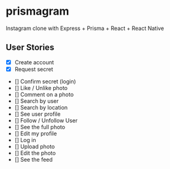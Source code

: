 # prismagram
Instagram clone with Express + Prisma + React + React Native


## User Stories

- [x] Create account
- [x] Request secret
- [] Confirm secret (login)
- [] Like / Unlike photo
- [] Comment on a photo
- [] Search by user
- [] Search by location
- [] See user profile
- [] Follow / Unfollow User
- [] See the full photo
- [] Edit my profile
- [] Log in
- [] Upload photo
- [] Edit the photo
- [] See the feed